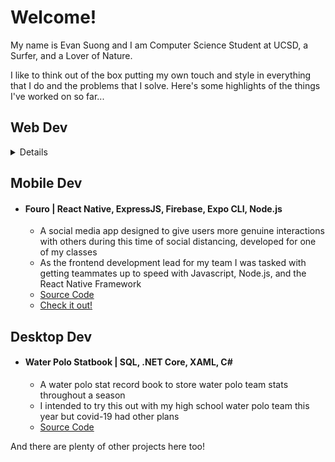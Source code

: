 # Welcome!

My name is Evan Suong and I am Computer Science Student at UCSD, a Surfer, and a Lover of Nature.

I like to think out of the box putting my own touch and style in everything that I do and the problems that I solve. Here's some highlights of the things I've worked on so far...

## Web Dev 
<details see more>
   
- #### Muse Landing Page (in development) | HTML, CSS, Javascript
    * A landing page to advertise Muse, a mobile social media application that allows individuals to connect with each other by comparing the music they listen to.
    * Designed in Figma and HTML, CSS, and Javascript
    * All animation is done purely in CSS
    * [Check it out!](https://elegant-brown-1c99b1.netlify.app/landing-updated-src/?fbclid=IwAR0OeeKS9-hvjZ5-LdaiSMW-FqWc39z42HfQ83mj4fW86mwU0X6oenCmx7g)

- #### Desktop Tower Defense | HTML, CSS, Javascript
    * A tower defense game written in pure HTML, CSS, and Javascript 
    * I've been using too much React and Django so I was craving some vanilla I u know what I mean
    * [Source Code](https://github.com/evansuong/Paper-Tower-Defense)
    * [Check it out!](https://loving-snyder-8e2204.netlify.app/)

- #### Smartfin Ride API | Python, Django, AWS EC2
    * A web REST API I used to speed up my Smartfin teams data analysis process by storing and serving data generated by our project team's analysis methods.
    * I used Python's Django REST Framework to build the application and deployed on AWS EC2's platform
    * [Source Code](https://github.com/evansuong/smartfin_ride_api)
    * [Check it out!](http://ec2-54-203-7-235.us-west-2.compute.amazonaws.com/ride/)

- #### Smartfin Web Client (in development) | ReactJS, ExpressJS
    * A frontend web client UI for the Smartfin Ride API right above ^^^
    * [Source Code](https://github.com/evansuong/smartfin-web-client)

- #### Instagram Crop Tool | ReactJS
    * A tool for Instagram users to crop their photos into 2x2, 3x3, 4x3, 5x3, or 1x10 squares to create multi panel instagram posts
    * [Source Code](https://github.com/evansuong/instagram-crop-tool)
</details>


## Mobile Dev 
- #### Fouro | React Native, ExpressJS, Firebase, Expo CLI, Node.js
    * A social media app designed to give users more genuine interactions with others during this time of social distancing, developed for one of my classes 
    * As the frontend development lead for my team I was tasked with getting teammates up to speed with Javascript, Node.js, and the React Native Framework
    * [Source Code](https://github.com/evansuong/fouro-application)
    * [Check it out!](https://expo.io/appetize-simulator?url=https://expo.io/@teamcafe/fouro)

## Desktop Dev
- #### Water Polo Statbook | SQL, .NET Core, XAML, C#
    * A water polo stat record book to store water polo team stats throughout a season
    * I intended to try this out with my high school water polo team this year but covid-19 had other plans
    * [Source Code](https://github.com/evansuong/wpf-water-polo-statbook)

And there are plenty of other projects here too!
